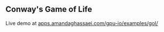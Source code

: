 ## Conway's Game of Life

Live demo at [apps.amandaghassaei.com/gpu-io/examples/gol/](https://apps.amandaghassaei.com/gpu-io/examples/gol/)
